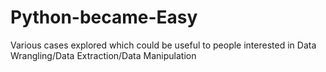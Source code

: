 # Python-became-Easy
Various cases explored which could be useful to people interested in Data Wrangling/Data Extraction/Data Manipulation
